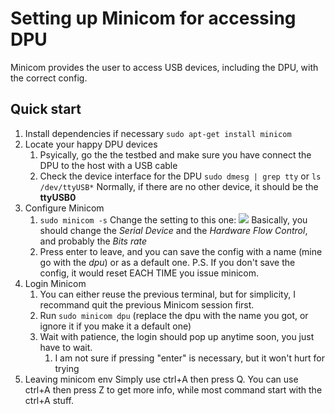 # Setting up Minicom for accessing DPU

Minicom provides the user to access USB devices, including the DPU, with the correct config.

## Quick start

1. Install dependencies if necessary
`sudo apt-get install minicom`
2. Locate your happy DPU devices
    1. Psyically, go the the testbed and make sure you have connect the DPU to the host with a USB cable
    2. Check the device interface for the DPU
        `sudo dmesg | grep tty` or `ls /dev/ttyUSB*`
        Normally, if there are no other device, it should be the **ttyUSB0**
3. Configure Minicom
   1. `sudo minicom -s`
        Change the setting to this one:
        ![](./img/minicom-config.png)
        Basically, you should change the *Serial Device* and the *Hardware Flow Control*, and probably the *Bits rate*
   2. Press enter to leave, and you can save the config with a name (mine go with the *dpu*) or as a default one.
        P.S. If you don't save the config, it would reset EACH TIME you issue minicom.
4. Login Minicom
   1. You can either reuse the previous terminal, but for simplicity, I recommand quit the previous Minicom session first.
   2. Run `sudo minicom dpu` (replace the dpu with the name you got, or ignore it if you make it a default one)
   3. Wait with patience, the login should pop up anytime soon, you just have to wait.
      1. I am not sure if pressing "enter" is necessary, but it won't hurt for trying
5. Leaving minicom env
   Simply use ctrl+A then press Q. You can use ctrl+A then press Z to get more info, while most command start with the ctrl+A stuff.